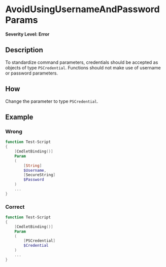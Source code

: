 # AvoidUsingUsernameAndPasswordParams
**Severity Level: Error**

## Description
To standardize command parameters, credentials should be accepted as objects of type ```PSCredential```. Functions should not make use of username or password parameters.

## How
Change the parameter to type ```PSCredential```.

## Example
### Wrong
``` PowerShell
function Test-Script
{
    [CmdletBinding()]
    Param
    (
        [String]
        $Username,
        [SecureString]
        $Password
    )
    ...
}
```

### Correct
``` PowerShell
function Test-Script
{
    [CmdletBinding()]
    Param
    (
        [PSCredential]
        $Credential
    )
    ...
}
```

